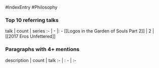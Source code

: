#IndexEntry #Philosophy

### Top 10 referring talks
talk | count | series
:- | - |: -
[[Logos in the Garden of Souls Part 2]] | 2 | [[2017 Eros Unfettered]]

### Paragraphs with 4+ mentions
description | count | talk
:- | : - | :-

